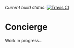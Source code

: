 *Current build status:* [![Travis CI](https://travis-ci.org/1and1/concierge.svg?branch=master)](https://travis-ci.org/1and1/concierge)

Concierge
============

Work in progress... 